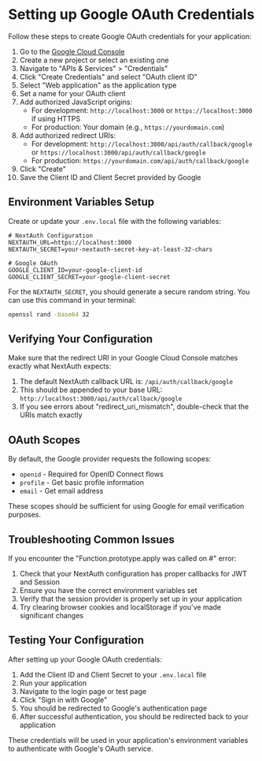 # Setting up Google OAuth Credentials

Follow these steps to create Google OAuth credentials for your application:

1. Go to the [Google Cloud Console](https://console.cloud.google.com/)
2. Create a new project or select an existing one
3. Navigate to "APIs & Services" > "Credentials"
4. Click "Create Credentials" and select "OAuth client ID"
5. Select "Web application" as the application type
6. Set a name for your OAuth client
7. Add authorized JavaScript origins:
   - For development: `http://localhost:3000` or `https://localhost:3000` if using HTTPS
   - For production: Your domain (e.g., `https://yourdomain.com`)
8. Add authorized redirect URIs:
   - For development: `http://localhost:3000/api/auth/callback/google` or `https://localhost:3000/api/auth/callback/google`
   - For production: `https://yourdomain.com/api/auth/callback/google`
9. Click "Create"
10. Save the Client ID and Client Secret provided by Google

## Environment Variables Setup

Create or update your `.env.local` file with the following variables:

```env
# NextAuth Configuration
NEXTAUTH_URL=https://localhost:3000
NEXTAUTH_SECRET=your-nextauth-secret-key-at-least-32-chars

# Google OAuth
GOOGLE_CLIENT_ID=your-google-client-id
GOOGLE_CLIENT_SECRET=your-google-client-secret
```

For the `NEXTAUTH_SECRET`, you should generate a secure random string. You can use this command in your terminal:

```bash
openssl rand -base64 32
```

## Verifying Your Configuration

Make sure that the redirect URI in your Google Cloud Console matches exactly what NextAuth expects:

1. The default NextAuth callback URL is: `/api/auth/callback/google`
2. This should be appended to your base URL: `http://localhost:3000/api/auth/callback/google`
3. If you see errors about "redirect_uri_mismatch", double-check that the URIs match exactly

## OAuth Scopes

By default, the Google provider requests the following scopes:

- `openid` - Required for OpenID Connect flows
- `profile` - Get basic profile information
- `email` - Get email address

These scopes should be sufficient for using Google for email verification purposes.

## Troubleshooting Common Issues

If you encounter the "Function.prototype.apply was called on #<Object>" error:

1. Check that your NextAuth configuration has proper callbacks for JWT and Session
2. Ensure you have the correct environment variables set
3. Verify that the session provider is properly set up in your application
4. Try clearing browser cookies and localStorage if you've made significant changes

## Testing Your Configuration

After setting up your Google OAuth credentials:

1. Add the Client ID and Client Secret to your `.env.local` file
2. Run your application
3. Navigate to the login page or test page
4. Click "Sign in with Google"
5. You should be redirected to Google's authentication page
6. After successful authentication, you should be redirected back to your application

These credentials will be used in your application's environment variables to authenticate with Google's OAuth service.
